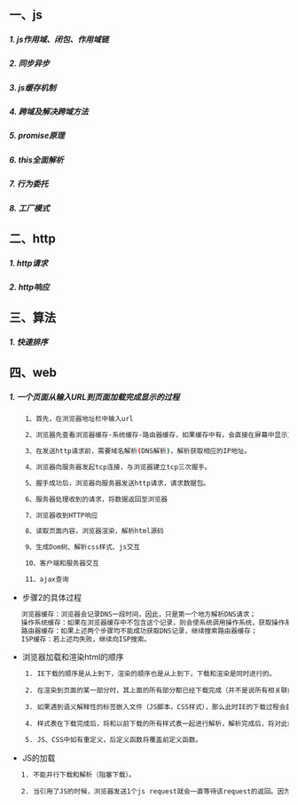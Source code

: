 ## 一、js
 #####  1.  js作用域、闭包、作用域链
 #####  2.  同步异步
 #####  3.  js缓存机制
 #####  4.  跨域及解决跨域方法
 #####  5.  promise原理
 #####  6.  this全面解析
 #####  7.  行为委托
 #####  8.  工厂模式

## 二、http
 #####  1.  http请求
 #####  2.  http响应
  
## 三、算法
 #####  1.  快速排序
  
## 四、web
 ##### 1.  一个页面从输入URL到页面加载完成显示的过程
  
  ```bash
      1、首先，在浏览器地址栏中输入url
  
      2、浏览器先查看浏览器缓存-系统缓存-路由器缓存，如果缓存中有，会直接在屏幕中显示页面内容。若没有，则跳到第三步操作。
  
      3、在发送http请求前，需要域名解析(DNS解析)，解析获取相应的IP地址。
  
      4、浏览器向服务器发起tcp连接，与浏览器建立tcp三次握手。
  
      5、握手成功后，浏览器向服务器发送http请求，请求数据包。
  
      6、服务器处理收到的请求，将数据返回至浏览器
  
      7、浏览器收到HTTP响应
  
      8、读取页面内容，浏览器渲染，解析html源码
  
      9、生成Dom树、解析css样式、js交互
  
      10、客户端和服务器交互
  
      11、ajax查询

  ```
 * 步骤2的具体过程
  ```bash
     浏览器缓存：浏览器会记录DNS一段时间，因此，只是第一个地方解析DNS请求；
     操作系统缓存：如果在浏览器缓存中不包含这个记录，则会使系统调用操作系统，获取操作系统的记录(保存最近的DNS查询缓存)；
     路由器缓存：如果上述两个步骤均不能成功获取DNS记录，继续搜索路由器缓存；
     ISP缓存：若上述均失败，继续向ISP搜索。
```

* 浏览器加载和渲染html的顺序 
```bash
    1. IE下载的顺序是从上到下，渲染的顺序也是从上到下，下载和渲染是同时进行的。 
    
    2. 在渲染到页面的某一部分时，其上面的所有部分都已经下载完成（并不是说所有相关联的元素都已经下载完）。 
    
    3. 如果遇到语义解释性的标签嵌入文件（JS脚本，CSS样式），那么此时IE的下载过程会启用单独连接进行下载。 
    
    4. 样式表在下载完成后，将和以前下载的所有样式表一起进行解析，解析完成后，将对此前所有元素（含以前已经渲染的）重新进行渲染。 
    
    5. JS、CSS中如有重定义，后定义函数将覆盖前定义函数。 

```

* JS的加载 
```bash
   1. 不能并行下载和解析（阻塞下载）。 
   
   2. 当引用了JS的时候，浏览器发送1个js request就会一直等待该request的返回。因为浏览器需要1个稳定的DOM树结构，而JS中很有可能有代码直接改变了DOM树结构，比如使用 document.write 或 appendChild,甚至是直接使用的location.href进行跳转，浏览器为了防止出现JS修改DOM树，需要重新构建DOM树的情况，所以 就会阻塞其他的下载和呈现
```






